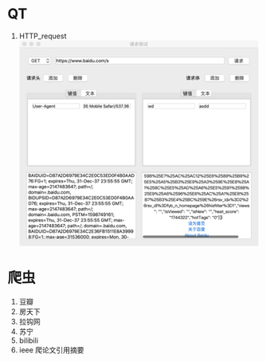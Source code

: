 # QT
1. HTTP_request
![](http_request/59D699490DB3E6A37C12CDB2AE181C11.png)



# 爬虫

1. 豆瓣
2. 房天下
3. 拉钩网
4. 苏宁
5. bilibili
6. ieee 爬论文引用摘要
